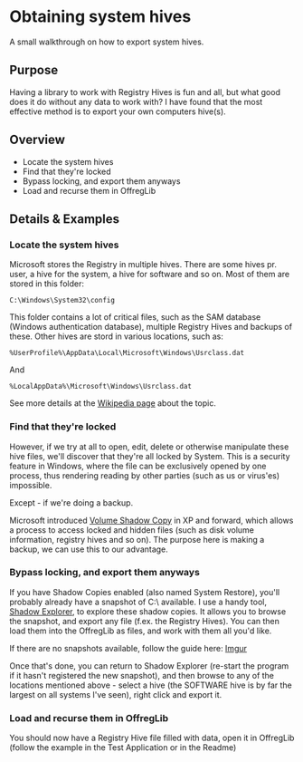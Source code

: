 # Obtaining system hives
A small walkthrough on how to export system hives.

## Purpose

Having a library to work with Registry Hives is fun and all, but what good does it do without any data to work with?
I have found that the most effective method is to export your own computers hive(s). 

## Overview

* Locate the system hives
* Find that they're locked
* Bypass locking, and export them anyways
* Load and recurse them in OffregLib

## Details & Examples

### Locate the system hives

Microsoft stores the Registry in multiple hives. There are some hives pr. user, a hive for the system, a hive for software and so on. Most of them are stored in this folder:

    C:\Windows\System32\config

This folder contains a lot of critical files, such as the SAM database (Windows authentication database), multiple Registry Hives and backups of these. Other hives are stord in various locations, such as:

    %UserProfile%\AppData\Local\Microsoft\Windows\Usrclass.dat

And

    %LocalAppData%\Microsoft\Windows\Usrclass.dat

See more details at the [Wikipedia page](http://en.wikipedia.org/wiki/Windows_Registry#Windows_NT-based_operating_systems "Registry Hive locations") about the topic.

### Find that they're locked

However, if we try at all to open, edit, delete or otherwise manipulate these hive files, we'll discover that they're all locked by System. This is a security feature in Windows, where the file can be exclusively opened by one process, thus rendering reading by other parties (such as us or virus'es) impossible.

Except - if we're doing a backup. 

Microsoft introduced [Volume Shadow Copy](http://en.wikipedia.org/wiki/Shadow_Copy "Volume Shadow Copy") in XP and forward, which allows a process to access locked and hidden files (such as disk volume information, registry hives and so on). The purpose here is making a backup, we can use this to our advantage.

### Bypass locking, and export them anyways

If you have Shadow Copies enabled (also named System Restore), you'll probably already have a snapshot of C:\ available. I use a handy tool, [Shadow Explorer](http://www.shadowexplorer.com/downloads.html "Shadow Explorers download page"), to explore these shadow copies. It allows you to browse the snapshot, and export any file (f.ex. the Registry Hives). You can then load them into the OffregLib as files, and work with them all you'd like.

If there are no snapshots available, follow the guide here: [Imgur](http://imgur.com/a/jKQ4l "Imgur image walkthrough")

Once that's done, you can return to Shadow Explorer (re-start the program if it hasn't registered the new snapshot), and then browse to any of the locations mentioned above - select a hive (the SOFTWARE hive is by far the largest on all systems I've seen), right click and export it.

### Load and recurse them in OffregLib

You should now have a Registry Hive file filled with data, open it in OffregLib (follow the example in the Test Application or in the Readme)